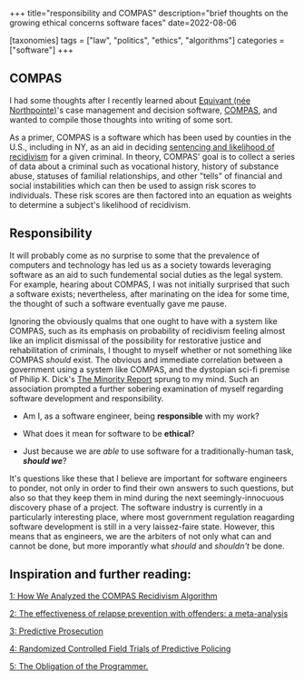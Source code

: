 +++
title="responsibility and COMPAS"
description="brief thoughts on the growing ethical concerns software faces"
date=2022-08-06

[taxonomies]
tags = ["law", "politics", "ethics", "algorithms"]
categories = ["software"]
+++

## COMPAS

I had some thoughts after I recently learned about [Equivant (née Northpointe)](https://www.equivant.com/)'s case management and decision software, [COMPAS](https://en.wikipedia.org/wiki/COMPAS_(software)), and wanted to compile those thoughts into writing of some sort. 

As a primer, COMPAS is a software which has been used by counties in the U.S., including in NY, as an aid in deciding [sentencing and likelihood of recidivism](https://s3.documentcloud.org/documents/2840784/Practitioner-s-Guide-to-COMPAS-Core.pdf) for a given criminal. In theory, COMPAS' goal is to collect a series of data about a criminal such as vocational history, history of substance abuse, statuses of familial relationships, and other "tells" of financial and social instabilities which can then be used to assign risk scores to individuals. These risk scores are then factored into an equation as weights to determine a subject's likelihood of recidivism. 

## Responsibility

It will probably come as no surprise to some that the prevalence of computers and technology has led us as a society towards leveraging software as an aid to such fundemental social duties as the legal system. For example, hearing about COMPAS, I was not initially surprised that such a software exists; nevertheless, after marinating on the idea for some time, the thought of such a software eventually gave me pause.

Ignoring the obviously qualms that one ought to have with a system like COMPAS, such as its emphasis on probability of recidivism feeling almost like an implicit dismissal of the possibility for restorative justice and rehabilitation of criminals, I thought to myself whether or not something like COMPAS *should* exist. The obvious and immediate correlation between a government using a system like COMPAS, and the dystopian sci-fi premise of Philip K. Dick's [The Minority Report](https://en.wikipedia.org/wiki/The_Minority_Report) sprung to my mind. Such an association prompted a further sobering examination of myself regarding software development and responsibility.

- Am I, as a software engineer, being **responsible** with my work? 

- What does it mean for software to be **ethical**? 

- Just because we are *able* to use software for a traditionally-human task, ***should we***?

It's questions like these that I believe are important for software engineers to ponder, not only in order to find their own answers to such questions, but also so that they keep them in mind during the next seemingly-innocuous discovery phase of a project. The software industry is currently in a particularly interesting place, where most government regulation reagarding software development is still in a very laissez-faire state. However, this means that as engineers, we are the arbiters of not only what can and cannot be done, but more imporantly what *should* and *shouldn't* be done.

## Inspiration and further reading:

[1: How We Analyzed the COMPAS Recidivism Algorithm](https://www.propublica.org/article/how-we-analyzed-the-compas-recidivism-algorithm)

[2: The effectiveness of relapse prevention with offenders: a meta-analysis](https://pubmed.ncbi.nlm.nih.gov/14526593/)

[3: Predictive Prosecution](https://digitalcommons.wcl.american.edu/facsch_lawrev/759/)

[4: Randomized Controlled Field Trials of Predictive Policing](https://www.jstor.org/stable/24740149)

[5: The Obligation of the Programmer.](https://blog.cleancoder.com/uncle-bob/2014/11/15/WeRuleTheWorld.html)